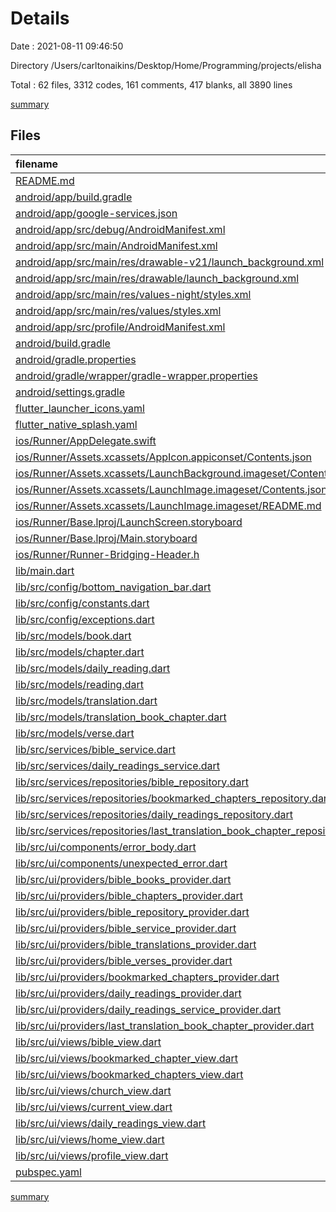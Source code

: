 # Details

Date : 2021-08-11 09:46:50

Directory /Users/carltonaikins/Desktop/Home/Programming/projects/elisha

Total : 62 files,  3312 codes, 161 comments, 417 blanks, all 3890 lines

[summary](results.md)

## Files
| filename | language | code | comment | blank | total |
| :--- | :--- | ---: | ---: | ---: | ---: |
| [README.md](/README.md) | Markdown | 10 | 0 | 7 | 17 |
| [android/app/build.gradle](/android/app/build.gradle) | Groovy | 52 | 3 | 11 | 66 |
| [android/app/google-services.json](/android/app/google-services.json) | JSON | 47 | 0 | 0 | 47 |
| [android/app/src/debug/AndroidManifest.xml](/android/app/src/debug/AndroidManifest.xml) | XML | 4 | 3 | 1 | 8 |
| [android/app/src/main/AndroidManifest.xml](/android/app/src/main/AndroidManifest.xml) | XML | 30 | 11 | 1 | 42 |
| [android/app/src/main/res/drawable-v21/launch_background.xml](/android/app/src/main/res/drawable-v21/launch_background.xml) | XML | 6 | 0 | 0 | 6 |
| [android/app/src/main/res/drawable/launch_background.xml](/android/app/src/main/res/drawable/launch_background.xml) | XML | 6 | 0 | 0 | 6 |
| [android/app/src/main/res/values-night/styles.xml](/android/app/src/main/res/values-night/styles.xml) | XML | 10 | 9 | 0 | 19 |
| [android/app/src/main/res/values/styles.xml](/android/app/src/main/res/values/styles.xml) | XML | 10 | 9 | 0 | 19 |
| [android/app/src/profile/AndroidManifest.xml](/android/app/src/profile/AndroidManifest.xml) | XML | 4 | 3 | 1 | 8 |
| [android/build.gradle](/android/build.gradle) | Groovy | 29 | 0 | 5 | 34 |
| [android/gradle.properties](/android/gradle.properties) | Properties | 3 | 0 | 1 | 4 |
| [android/gradle/wrapper/gradle-wrapper.properties](/android/gradle/wrapper/gradle-wrapper.properties) | Properties | 5 | 1 | 1 | 7 |
| [android/settings.gradle](/android/settings.gradle) | Groovy | 8 | 0 | 4 | 12 |
| [flutter_launcher_icons.yaml](/flutter_launcher_icons.yaml) | YAML | 4 | 0 | 1 | 5 |
| [flutter_native_splash.yaml](/flutter_native_splash.yaml) | YAML | 2 | 61 | 10 | 73 |
| [ios/Runner/AppDelegate.swift](/ios/Runner/AppDelegate.swift) | Swift | 14 | 0 | 2 | 16 |
| [ios/Runner/Assets.xcassets/AppIcon.appiconset/Contents.json](/ios/Runner/Assets.xcassets/AppIcon.appiconset/Contents.json) | JSON | 122 | 0 | 1 | 123 |
| [ios/Runner/Assets.xcassets/LaunchBackground.imageset/Contents.json](/ios/Runner/Assets.xcassets/LaunchBackground.imageset/Contents.json) | JSON | 21 | 0 | 1 | 22 |
| [ios/Runner/Assets.xcassets/LaunchImage.imageset/Contents.json](/ios/Runner/Assets.xcassets/LaunchImage.imageset/Contents.json) | JSON | 23 | 0 | 1 | 24 |
| [ios/Runner/Assets.xcassets/LaunchImage.imageset/README.md](/ios/Runner/Assets.xcassets/LaunchImage.imageset/README.md) | Markdown | 3 | 0 | 2 | 5 |
| [ios/Runner/Base.lproj/LaunchScreen.storyboard](/ios/Runner/Base.lproj/LaunchScreen.storyboard) | XML | 43 | 1 | 0 | 44 |
| [ios/Runner/Base.lproj/Main.storyboard](/ios/Runner/Base.lproj/Main.storyboard) | XML | 25 | 1 | 1 | 27 |
| [ios/Runner/Runner-Bridging-Header.h](/ios/Runner/Runner-Bridging-Header.h) | C++ | 1 | 0 | 1 | 2 |
| [lib/main.dart](/lib/main.dart) | Dart | 31 | 0 | 6 | 37 |
| [lib/src/config/bottom_navigation_bar.dart](/lib/src/config/bottom_navigation_bar.dart) | Dart | 131 | 0 | 4 | 135 |
| [lib/src/config/constants.dart](/lib/src/config/constants.dart) | Dart | 1 | 0 | 1 | 2 |
| [lib/src/config/exceptions.dart](/lib/src/config/exceptions.dart) | Dart | 45 | 0 | 5 | 50 |
| [lib/src/models/book.dart](/lib/src/models/book.dart) | Dart | 63 | 0 | 14 | 77 |
| [lib/src/models/chapter.dart](/lib/src/models/chapter.dart) | Dart | 101 | 0 | 25 | 126 |
| [lib/src/models/daily_reading.dart](/lib/src/models/daily_reading.dart) | Dart | 68 | 0 | 14 | 82 |
| [lib/src/models/reading.dart](/lib/src/models/reading.dart) | Dart | 52 | 0 | 11 | 63 |
| [lib/src/models/translation.dart](/lib/src/models/translation.dart) | Dart | 65 | 0 | 12 | 77 |
| [lib/src/models/translation_book_chapter.dart](/lib/src/models/translation_book_chapter.dart) | Dart | 65 | 0 | 12 | 77 |
| [lib/src/models/verse.dart](/lib/src/models/verse.dart) | Dart | 73 | 0 | 13 | 86 |
| [lib/src/services/bible_service.dart](/lib/src/services/bible_service.dart) | Dart | 135 | 0 | 37 | 172 |
| [lib/src/services/daily_readings_service.dart](/lib/src/services/daily_readings_service.dart) | Dart | 57 | 0 | 13 | 70 |
| [lib/src/services/repositories/bible_repository.dart](/lib/src/services/repositories/bible_repository.dart) | Dart | 241 | 0 | 21 | 262 |
| [lib/src/services/repositories/bookmarked_chapters_repository.dart](/lib/src/services/repositories/bookmarked_chapters_repository.dart) | Dart | 29 | 2 | 12 | 43 |
| [lib/src/services/repositories/daily_readings_repository.dart](/lib/src/services/repositories/daily_readings_repository.dart) | Dart | 1 | 0 | 1 | 2 |
| [lib/src/services/repositories/last_translation_book_chapter_repository.dart](/lib/src/services/repositories/last_translation_book_chapter_repository.dart) | Dart | 61 | 3 | 15 | 79 |
| [lib/src/ui/components/error_body.dart](/lib/src/ui/components/error_body.dart) | Dart | 35 | 0 | 3 | 38 |
| [lib/src/ui/components/unexpected_error.dart](/lib/src/ui/components/unexpected_error.dart) | Dart | 32 | 0 | 2 | 34 |
| [lib/src/ui/providers/bible_books_provider.dart](/lib/src/ui/providers/bible_books_provider.dart) | Dart | 10 | 0 | 5 | 15 |
| [lib/src/ui/providers/bible_chapters_provider.dart](/lib/src/ui/providers/bible_chapters_provider.dart) | Dart | 12 | 0 | 5 | 17 |
| [lib/src/ui/providers/bible_repository_provider.dart](/lib/src/ui/providers/bible_repository_provider.dart) | Dart | 5 | 0 | 2 | 7 |
| [lib/src/ui/providers/bible_service_provider.dart](/lib/src/ui/providers/bible_service_provider.dart) | Dart | 6 | 0 | 2 | 8 |
| [lib/src/ui/providers/bible_translations_provider.dart](/lib/src/ui/providers/bible_translations_provider.dart) | Dart | 11 | 0 | 5 | 16 |
| [lib/src/ui/providers/bible_verses_provider.dart](/lib/src/ui/providers/bible_verses_provider.dart) | Dart | 15 | 0 | 6 | 21 |
| [lib/src/ui/providers/bookmarked_chapters_provider.dart](/lib/src/ui/providers/bookmarked_chapters_provider.dart) | Dart | 7 | 0 | 2 | 9 |
| [lib/src/ui/providers/daily_readings_provider.dart](/lib/src/ui/providers/daily_readings_provider.dart) | Dart | 7 | 0 | 2 | 9 |
| [lib/src/ui/providers/daily_readings_service_provider.dart](/lib/src/ui/providers/daily_readings_service_provider.dart) | Dart | 5 | 0 | 2 | 7 |
| [lib/src/ui/providers/last_translation_book_chapter_provider.dart](/lib/src/ui/providers/last_translation_book_chapter_provider.dart) | Dart | 8 | 0 | 2 | 10 |
| [lib/src/ui/views/bible_view.dart](/lib/src/ui/views/bible_view.dart) | Dart | 500 | 0 | 24 | 524 |
| [lib/src/ui/views/bookmarked_chapter_view.dart](/lib/src/ui/views/bookmarked_chapter_view.dart) | Dart | 157 | 0 | 12 | 169 |
| [lib/src/ui/views/bookmarked_chapters_view.dart](/lib/src/ui/views/bookmarked_chapters_view.dart) | Dart | 175 | 0 | 10 | 185 |
| [lib/src/ui/views/church_view.dart](/lib/src/ui/views/church_view.dart) | Dart | 90 | 0 | 8 | 98 |
| [lib/src/ui/views/current_view.dart](/lib/src/ui/views/current_view.dart) | Dart | 71 | 0 | 10 | 81 |
| [lib/src/ui/views/daily_readings_view.dart](/lib/src/ui/views/daily_readings_view.dart) | Dart | 186 | 0 | 11 | 197 |
| [lib/src/ui/views/home_view.dart](/lib/src/ui/views/home_view.dart) | Dart | 69 | 0 | 9 | 78 |
| [lib/src/ui/views/profile_view.dart](/lib/src/ui/views/profile_view.dart) | Dart | 174 | 0 | 8 | 182 |
| [pubspec.yaml](/pubspec.yaml) | YAML | 36 | 54 | 19 | 109 |

[summary](results.md)